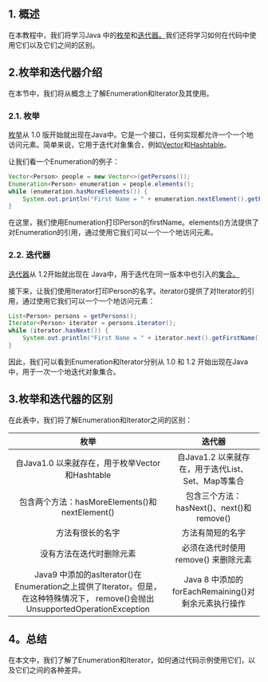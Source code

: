 ## 1. 概述

在本教程中，我们将学习Java 中的[枚举](https://docs.oracle.com/en/java/javase/11/docs/api/java.base/java/util/Enumeration.html)和[迭代器。](https://www.baeldung.com/java-iterator)我们还将学习如何在代码中使用它们以及它们之间的区别。

## 2.枚举和迭代器介绍

在本节中，我们将从概念上了解Enumeration和Iterator及其使用。

### 2.1. 枚举

[枚举](https://docs.oracle.com/en/java/javase/11/docs/api/java.base/java/util/Enumeration.html)从 1.0 版开始就出现在Java中。它是一个接口，任何实现都允许一个一个地访问元素。简单来说，它用于迭代对象集合，例如[Vector](https://docs.oracle.com/en/java/javase/11/docs/api/java.base/java/util/Vector.html)和[Hashtable](https://www.baeldung.com/java-hash-table)。

让我们看一个Enumeration的例子：

```java
Vector<Person> people = new Vector<>(getPersons());
Enumeration<Person> enumeration = people.elements();
while (enumeration.hasMoreElements()) {
    System.out.println("First Name = " + enumeration.nextElement().getFirstName());
}
```

在这里，我们使用Enumeration打印Person的firstName。elements()方法提供了对Enumeration的引用，通过使用它我们可以一个一个地访问元素。

### 2.2. 迭代器

[迭代器](https://docs.oracle.com/en/java/javase/11/docs/api/java.base/java/util/Iterator.html)从 1.2开始就出现在 Java中，用于迭代在同一版本中也引入的[集合。](https://www.baeldung.com/java-collections)

接下来，让我们使用Iterator打印Person的名字。iterator()提供了对Iterator的引用，通过使用它我们可以一个一个地访问元素：

```java
List<Person> persons = getPersons();
Iterator<Person> iterator = persons.iterator();
while (iterator.hasNext()) {
    System.out.println("First Name = " + iterator.next().getFirstName());
}
```

因此，我们可以看到Enumeration和Iterator分别从 1.0 和 1.2 开始出现在Java中，用于一次一个地迭代对象集合。

## 3.枚举和迭代器的区别

在此表中，我们将了解Enumeration和Iterator之间的区别：

|                           枚举                           |                         迭代器                         |
| :----------------------------------------------------------: | :--------------------------------------------------------: |
|    自Java1.0 以来就存在，用于枚举Vector和Hashtable     | 自Java1.2 以来就存在，用于迭代List、Set、Map等集合 |
|      包含两个方法：hasMoreElements()和nextElement()      |       包含三个方法：hasNext()、next()和remove()        |
|                       方法有很长的名字                       |                      方法有简短的名字                      |
|                   没有方法在迭代时删除元素                   |           必须在迭代时使用remove() 来删除元素            |
|Java9 中添加的asIterator()在Enumeration之上提供了Iterator。但是，在这种特殊情况下， remove()会抛出UnsupportedOperationException |   Java 8 中添加的forEachRemaining()对剩余元素执行操作    |

## 

## 

## 

## 

## 

## 

## 

## 4。总结

在本文中，我们了解了Enumeration和Iterator，如何通过代码示例使用它们，以及它们之间的各种差异。